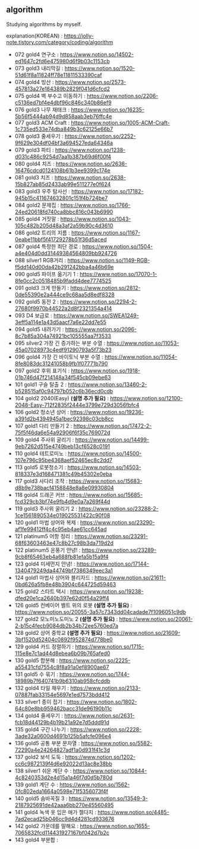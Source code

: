 ## algorithm
Studying algorithms by myself.

explanation(KOREAN) : https://jolly-note.tistory.com/category/coding/algorithm

- 072 gold4 연구소 : https://www.notion.so/14502-ed1647c2fd6e475980d6f9b03c1153cb
- 073 gold3 내리막길 : https://www.notion.so/1520-51d61f8a11824ff78e11811533390caf
- 074 gold4 빙산 : https://www.notion.so/2573-457813a27e184389b2829f041d6cfcd2
- 075 gold4 벽 부수고 이동하기 : https://www.notion.so/2206-c5136ed7bf4e4dbf96c846c340b86ef9
- 076 gold3 나무 재태크 : https://www.notion.so/16235-5b56f5444ab94d9d858aab3eb76ffc4e
- 077 gold3 ACM Craft : https://www.notion.so/1005-ACM-Craft-1c735ed533e74dba849b3c62125e66b7
- 078 gold3 줄세우기 : https://www.notion.so/2252-9f629e304df04bf3a694527eda64346a
- 079 gold3 파티 : https://www.notion.so/1238-d031c486c9254d7aa1b387b69d6f00f4
- 080 gold4 치즈 : https://www.notion.so/2636-16476cdcd0124108b61b3ee9399c174e
- 081 gold3 치즈 : https://www.notion.so/2638-15b827ab85d2433ab99e511277e0f624
- 083 gold3 우주 탐사선 : https://www.notion.so/17182-945b15c411674632801c151f4b724be7
- 084 gold2 문제집 : https://www.notion.so/1766-24ed20618fd740ca8bbc816c043b6990
- 085 gold4 거짓말 : https://www.notion.so/1043-105c482b205d48a3af2a59b90c4d3610
- 086 gold2 트리의 지름 : https://www.notion.so/1167-0eabe11bbf5f41729278b51f36d5aced
- 087 gold4 특정한 최단 경로 : https://www.notion.so/1504-a4e404d0dd31449384564809bb924726
- 088 silver1 RGB거리 : https://www.notion.so/1149-RGB-f5dd140d00da42b291242bba4a46b69e
- 090 gold5 파이프 옮기기 1 : https://www.notion.so/17070-1-8fe0cc2c0518485b9fadd4dee7774525
- 091 gold3 크게 만들기 : https://www.notion.so/2812-0de55390e2a444ce9c68aa5d8edf8328
- 092 gold5 동전 2 : https://www.notion.so/2294-2-27680f9970b44522a2d8f2321354a414
- 093 D4 보급로 : https://www.notion.so/SWEA1249-3eff5a114e1a43d5aacf7a6e22dd7e55
- 094 gold5 내려가기 : https://www.notion.so/2096-8c7b85a304a74921bc105555aa7f3533
- 095 silver2 가장 긴 증가하는 부분 수열 : https://www.notion.so/11053-45a07028973c4edf91290793a5f73b23
- 096 gold4 가장 긴 바이토닉 부분 수열 : https://www.notion.so/11054-8fe8083dc31241058b9fb1f07771b790
- 097 gold2 후위 표기식 : https://www.notion.so/1918-01b746d47f214148a34f545cb09ebe63
- 101 gold1 구슬 탈출 2 : https://www.notion.so/13460-2-b528515af0c94797b052c6b36ecd0cdb
- 104 gold2 2040(Easy) **(설명 추가 필요)** : https://www.notion.so/12100-2048-Easy-712f2835f2444e3799e729d3056fbfc4
- 106 gold2 청소년 상어 : https://www.notion.so/19236-a391d2b4394945a1bec92398c03cb8cc
- 107 gold1 다리 만들기 2 : https://www.notion.so/17472-2-75f5f46da6e54a92906f6f35c769072d
- 109 gold4 주사위 굴리기 : https://www.notion.so/14499-9eb7262d515e4749beb13cf6528c0191
- 110 gold4 테트로미노 : https://www.notion.so/14500-107e796c95be4368aef52465ec8c2dd7
- 113 gold5 로봇청소기 : https://www.notion.so/14503-818337e3d168471381c49b45302e0eba
- 117 gold3 사다리 조작 : https://www.notion.so/15683-d8b9e738bacf4158848e8a8e09930804
- 118 gold4 드래곤 커브 : https://www.notion.so/15685-fcd329cb3bf74e9fb4d9e0a7a269f44d
- 119 gold3 주사위 굴리기 2 : https://www.notion.so/23288-2-1ce1561890534e019025531422c90f08
- 120 gold1 마법 상어와 복제 : https://www.notion.so/23290-af1fe99412ff4c4c95eb4ae61cc645ad
- 121 platinum5 어항 정리 : https://www.notion.so/23291-68f63603463e47c8b27c98b3da719d2d
- 122 platinum5 온풍기 안녕! : https://www.notion.so/23289-9cb8f65463eb4a688fb81efa5b15a9f4
- 123 gold4 미세먼지 안녕! : https://www.notion.so/17144-1340479249da44749bf7386349eec3a1
- 124 gold1 마법사 상어와 블리자드 : https://www.notion.so/21611-0bd626a5fb8e48b3904c644725d59463
- 125 gold2 스타트 택시 : https://www.notion.so/19238-dfed20e1ca2640b397e62d0f54a29ff4
- 126 gold5 컨베이어 벨트 위의 로봇 **(설명 추가 필요)** : https://www.notion.so/20055-3a57c7343dd04cadade7f1096051c9db
- 127 gold2 모노미노도미노 2 **(설명 추가 필요)** : https://www.notion.so/20061-2-b15c4fecb9084db2b34b72ee5760ed7a
- 128 gold2 상어 중학교 **(설명 추가 필요)** : https://www.notion.so/21609-3bf1520d52404c0892f952874d778be0
- 129 gold4 카드 정렬하기 : https://www.notion.so/1715-115e8e7c1ad44d8ebea6b09b765afed0
- 130 gold5 합분해 : https://www.notion.so/2225-a55431cfd7554c8f8a91a0ef8900ae67
- 131 gold5 수 묶기 : https://www.notion.so/1744-18989b7f640741b9b6310ab958cfcddb
- 132 gold4 타일 채우기 : https://www.notion.so/2133-07887fab33154e5697e1ed7573bdd412
- 133 silver1 종이 접기 : https://www.notion.so/1802-64c80e8bb959462bacc31de96190b11c
- 134 gold4 줄세우기 : https://www.notion.so/2631-fcb18d44129b4b19b21a92e7d5ddd91d
- 135 gold4 구간 나누기 : https://www.notion.so/2228-3ade32a0600d4691b125b5afcfe096e4
- 136 gold5 공통 부분 문자열 : https://www.notion.so/5582-72290a4e24264827adf1a0d931f41c3d
- 137 gold2 보석 도둑 : https://www.notion.so/1202-cc6c9872139f4d6e92022d13ac8e38bb
- 138 silver1 쉬운 계단 수 : https://www.notion.so/10844-4c8240353d2e4d15a1a46f7d0d5b780d
- 139 gold1 계단 수 : https://www.notion.so/1562-0fc802eda1664a0598e71f5356073f4f
- 140 gold5 숨바꼭질 3 : https://www.notion.so/13549-3-2187925691de42aaa6bb270e45560495
- 141 gold4 녹색 옷 입은 애가 젤다지 : https://www.notion.so/4485-7ad2ecad25b046cc9d4d4281cd933676
- 142 gold2 가운데를 말해요 : https://www.notion.so/1655-7065832fcd114431927167bf042d7b2c
- 143 gold4 부분합 : 

